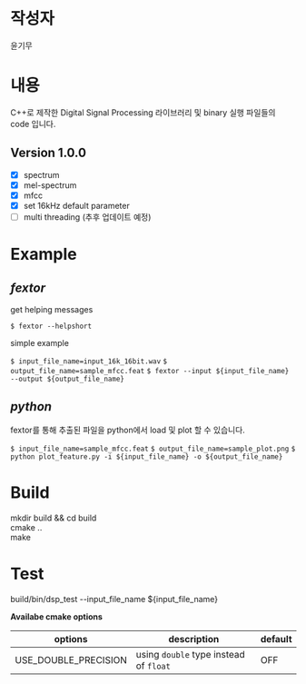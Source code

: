
**작성자**
=====
윤기무

**내용**
=====
C++로 제작한 Digital Signal Processing 라이브러리 및 binary 실행 파일들의 code 
입니다.


**Version 1.0.0**
-----
* [x] spectrum 
* [x] mel-spectrum
* [x] mfcc 
* [x] set 16kHz default parameter 
* [ ] multi threading (추후 업데이트 예정)

**Example**
=====
*fextor*
-----
get helping messages

`$ fextor --helpshort`

simple example

`$ input_file_name=input_16k_16bit.wav`
`$ output_file_name=sample_mfcc.feat`
`$ fextor --input ${input_file_name} --output ${output_file_name}`

*python*
-----
fextor를 통해 추출된 파일을 python에서 load 및 plot 할 수 있습니다.

`$ input_file_name=sample_mfcc.feat`
`$ output_file_name=sample_plot.png`
`$ python plot_feature.py -i ${input_file_name} -o ${output_file_name}`

**Build**
=====
mkdir build && cd build \
cmake .. \
make

**Test**
=====
build/bin/dsp_test --input_file_name ${input_file_name}

**Availabe cmake options**

| options | description | default |
| ------ | ------ | ----- |
| USE_DOUBLE_PRECISION | using `double` type instead of `float` | OFF |